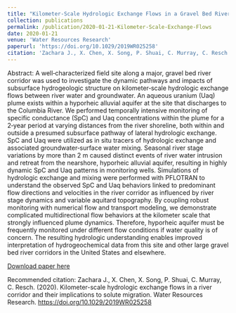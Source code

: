 ```yaml
---
title: "Kilometer‐Scale Hydrologic Exchange Flows in a Gravel Bed River Corridor and Their Implications to Solute Migration"
collection: publications
permalink: /publication/2020-01-21-Kilometer-Scale-Exchange-Flows
date: 2020-01-21
venue: '﻿Water Resources Research'
paperurl: 'https://doi.org/10.1029/2019WR025258'
citation: 'Zachara J., X. Chen, X. Song, P. Shuai, C. Murray, C. Resch. (2020). Kilometer-scale hydrologic exchange flows in a river corridor and their implications to solute migration. Water Resources Research. https://doi.org/10.1029/2019WR025258'
---
```

Abstract: A well‐characterized field site along a major, gravel bed river corridor was used to investigate the dynamic pathways and impacts of subsurface hydrogeologic structure on kilometer‐scale hydrologic exchange flows between river water and groundwater. An aqueous uranium (Uaq) plume exists within a hyporheic alluvial aquifer at the site that discharges to the Columbia River. We performed temporally intensive monitoring of specific conductance (SpC) and Uaq concentrations within the plume for a 2‐year period at varying distances from the river shoreline, both within and outside a presumed subsurface pathway of lateral hydrologic exchange. SpC and Uaq were utilized as in situ tracers of hydrologic exchange and associated groundwater‐surface water mixing. Seasonal river stage variations by more than 2 m caused distinct events of river water intrusion and retreat from the nearshore, hyporheic alluvial aquifer, resulting in highly dynamic SpC and Uaq patterns in monitoring wells. Simulations of hydrologic exchange and mixing were performed with PFLOTRAN to understand the observed SpC and Uaq behaviors linked to predominant flow directions and velocities in the river corridor as influenced by river stage dynamics and variable aquitard topography. By coupling robust monitoring with numerical flow and transport modeling, we demonstrate complicated multidirectional flow behaviors at the kilometer scale that strongly influenced plume dynamics. Therefore, hyporheic aquifer must be frequently monitored under different flow conditions if water quality is of concern. The resulting hydrologic understanding enables improved interpretation of hydrogeochemical data from this site and other large gravel bed river corridors in the United States and elsewhere.

[Download paper here](https://doi.org/10.1029/2019WR025258)

Recommended citation: Zachara J., X. Chen, X. Song, P. Shuai, C. Murray, C. Resch. (2020). Kilometer-scale hydrologic exchange flows in a river corridor and their implications to solute migration. Water Resources Research. https://doi.org/10.1029/2019WR025258